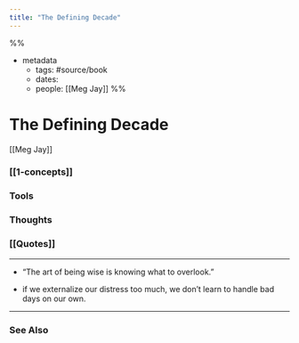 ```yaml
---
title: "The Defining Decade"
---
```

%%
- metadata
	- tags: #source/book
	- dates: 
	- people: [[Meg Jay]]
%%

# The Defining Decade
[[Meg Jay]]

### [[1-concepts]]

### Tools

### Thoughts

### [[Quotes]]
---

- “The art of being wise is knowing what to overlook.”

- if we externalize our distress too much, we don’t learn to handle bad days on our own.


----
### See Also